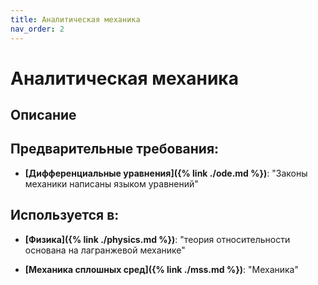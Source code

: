 ```yaml
---
title: Аналитическая механика
nav_order: 2
---
```


# Аналитическая механика


## Описание 


## Предварительные требования:

- **[Дифференциальные уравнения]({% link ./ode.md %})**: "Законы механики написаны языком уравнений"



## Используется в:

- **[Физика]({% link ./physics.md %})**: "теория относительности основана на лагранжевой механике"


- **[Механика сплошных сред]({% link ./mss.md %})**: "Механика"

